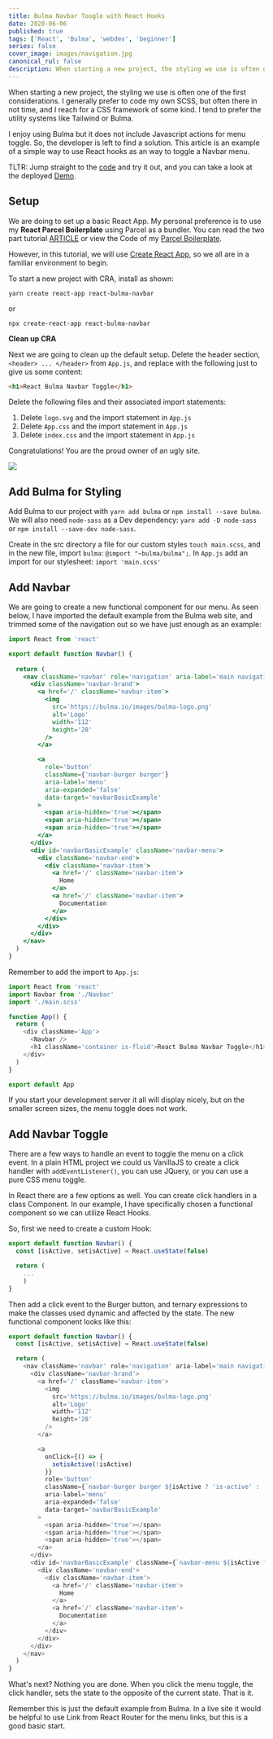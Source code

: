 ```yaml
---
title: Bulma Navbar Toogle with React Hooks
date: 2020-06-06
published: true
tags: ['React', 'Bulma', 'webdev', 'beginner']
series: false
cover_image: images/navigation.jpg
canonical_rul: false
description: When starting a new project, the styling we use is often one of the first considerations. I generally prefer to code my own SCSS, but often there in not time, and I reach for a CSS framework of some kind. I tend to prefer the utility systems like Tailwind or Bulma.
---
```

When starting a new project, the styling we use is often one of the first considerations. I generally prefer to code my own SCSS, but often there in not time, and I reach for a CSS framework of some kind. I tend to prefer the utility systems like Tailwind or Bulma.

I enjoy using Bulma but it does not include Javascript actions for menu toggle. So, the developer is left to find a solution. This article is an example of a simple way to use React hooks as an way to toggle a Navbar menu.

TLTR: Jump straight to the [code][REPO] and try it out, and you can take a look at the deployed [Demo][SITE].

## Setup
We are doing to set up a basic React App. My personal preference is to use my **React Parcel Boilerplate** using Parcel as a bundler. You can read the two part tutorial [ARTICLE](https://www.eclecticsaddlebag.com/react-boilerplate-part-1/) or view the Code of my [Parcel Boilerplate][BOILERPLATE].

However, in this tutorial, we will use [Create React App][CRA], so we all are in a familiar environment to begin.

To start a new project with CRA, install as shown:

```shell script
yarn create react-app react-bulma-navbar
```
or
```shell script
npx create-react-app react-bulma-navbar
```

**Clean up CRA**

Next we are going to clean up the default setup. Delete the header section,`<header> ... </header>` from `App.js`, and replace with the following just to give us some content:
```html
<h1>React Bulma Navbar Toggle</h1>
```
Delete the following files and their associated import statements:

1. Delete `logo.svg` and the import statement in `App.js`
2. Delete `App.css` and the import statement in `App.js`
3. Delete `index.css` and the import statement in `App.js`

Congratulations! You are the proud owner of an ugly site.

![](../../static/images/ugly-site.png)

## Add Bulma for Styling

Add Bulma to our project with `yarn add bulma` or `npm install --save bulma`. We will also need `node-sass` as a Dev dependency: `yarn add -D node-sass` or `npm install --save-dev node-sass`.

Create in the src directory a file for our custom styles `touch main.scss`, and in the new file, import `bulma`: `@import "~bulma/bulma";`. In `App.js` add an import for our stylesheet: `import 'main.scss'`

## Add Navbar
We are going to create a new functional component for our menu. As seen below, I have imported the default example from the Bulma web site, and trimmed some of the navigation out so we have just enough as an example:
```jsx
import React from 'react'

export default function Navbar() {
  
  return (
    <nav className='navbar' role='navigation' aria-label='main navigation'>
      <div className='navbar-brand'>
        <a href='/' className='navbar-item'>
          <img
            src='https://bulma.io/images/bulma-logo.png'
            alt='Logo'
            width='112'
            height='28'
          />
        </a>

        <a
          role='button'
          className={'navbar-burger burger'}
          aria-label='menu'
          aria-expanded='false'
          data-target='navbarBasicExample'
        >
          <span aria-hidden='true'></span>
          <span aria-hidden='true'></span>
          <span aria-hidden='true'></span>
        </a>
      </div>
      <div id='navbarBasicExample' className='navbar-menu'>
        <div className='navbar-end'>
          <div className='navbar-item'>
            <a href='/' className='navbar-item'>
              Home
            </a>
            <a href='/' className='navbar-item'>
              Documentation
            </a>
          </div>
        </div>
      </div>
    </nav>
  )
}
```
Remember to add the import to `App.js`:

```javascript
import React from 'react'
import Navbar from './Navbar'
import './main.scss'

function App() {
  return (
    <div className='App'>
      <Navbar />
      <h1 className='container is-fluid'>React Bulma Navbar Toggle</h1>
    </div>
  )
}

export default App
```
If you start your development server it all will display nicely, but on the smaller screen sizes, the menu toggle does not work.

## Add Navbar Toggle

There are a few ways to handle an event to toggle the menu on a click event. In a plain HTML project we could us VanillaJS to create a click handler with `addEventListener()`, you can use JQuery, or you can use a pure CSS menu toggle.

In React there are a few options as well. You can create click handlers in a class Component. In our example, I have specifically chosen a functional component so we can utilize React Hooks.

So, first we need to create a custom Hook:

```javascript
export default function Navbar() {
  const [isActive, setisActive] = React.useState(false)

  return (
    ...
    )
}
```

Then add a click event to the Burger button, and ternary expressions to make the classes used dynamic and affected by the state. The new functional component looks like this:

```javascript
export default function Navbar() {
  const [isActive, setisActive] = React.useState(false)

  return (
    <nav className='navbar' role='navigation' aria-label='main navigation'>
      <div className='navbar-brand'>
        <a href='/' className='navbar-item'>
          <img
            src='https://bulma.io/images/bulma-logo.png'
            alt='Logo'
            width='112'
            height='28'
          />
        </a>

        <a
          onClick={() => {
            setisActive(!isActive)
          }}
          role='button'
          className={`navbar-burger burger ${isActive ? 'is-active' : ''}`}
          aria-label='menu'
          aria-expanded='false'
          data-target='navbarBasicExample'
        >
          <span aria-hidden='true'></span>
          <span aria-hidden='true'></span>
          <span aria-hidden='true'></span>
        </a>
      </div>
      <div id='navbarBasicExample' className={`navbar-menu ${isActive ? 'is-active' : ''}`}>
        <div className='navbar-end'>
          <div className='navbar-item'>
            <a href='/' className='navbar-item'>
              Home
            </a>
            <a href='/' className='navbar-item'>
              Documentation
            </a>
          </div>
        </div>
      </div>
    </nav>
  )
}
````
What's next? Nothing you are done. When you click the menu toggle, the click handler, sets the state to the opposite of the current state. That is it.

Remember this is just the default example from Bulma. In a live site it would be helpful to use Link from React Router for the menu links, but this is a good basic start.


[REPO]: https://github.com/eclectic-coding/article_react-bulma-navbar
[SITE]: https://react-bulma-navbar.now.sh/
[BOILERPLATE]: https://github.com/eclectic-coding/react-parcel-boilerplate
[CRA]: https://reactjs.org/docs/create-a-new-react-app.html

